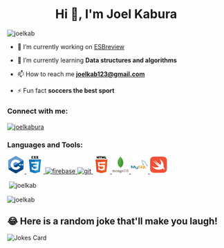 <h1 align="center">Hi 👋, I'm Joel Kabura</h1>
<p align="left"> <img src="https://komarev.com/ghpvc/?username=joelkab&label=Profile%20views&color=0e75b6&style=flat" alt="joelkab" /> </p>

- 🔭 I’m currently working on [ESBreview](https://github.com/joelkab/ESBreview2.0)

- 🌱 I’m currently learning **Data structures and algorithms**

- 📫 How to reach me **joelkab123@gmail.com**

- ⚡ Fun fact **soccers the best sport**

<h3 align="left">Connect with me:</h3>
<p align="left">
<a href="https://linkedin.com/in/joelkabura" target="blank"><img align="center" src="https://raw.githubusercontent.com/rahuldkjain/github-profile-readme-generator/master/src/images/icons/Social/linked-in-alt.svg" alt="joelkabura" height="30" width="40" /></a>
</p>

<h3 align="left">Languages and Tools:</h3>
<p align="left"> <a href="https://www.w3schools.com/cpp/" target="_blank" rel="noreferrer"> <img src="https://raw.githubusercontent.com/devicons/devicon/master/icons/cplusplus/cplusplus-original.svg" alt="cplusplus" width="40" height="40"/> </a> <a href="https://www.w3schools.com/css/" target="_blank" rel="noreferrer"> <img src="https://raw.githubusercontent.com/devicons/devicon/master/icons/css3/css3-original-wordmark.svg" alt="css3" width="40" height="40"/> </a> <a href="https://firebase.google.com/" target="_blank" rel="noreferrer"> <img src="https://www.vectorlogo.zone/logos/firebase/firebase-icon.svg" alt="firebase" width="40" height="40"/> </a> <a href="https://git-scm.com/" target="_blank" rel="noreferrer"> <img src="https://www.vectorlogo.zone/logos/git-scm/git-scm-icon.svg" alt="git" width="40" height="40"/> </a> <a href="https://www.w3.org/html/" target="_blank" rel="noreferrer"> <img src="https://raw.githubusercontent.com/devicons/devicon/master/icons/html5/html5-original-wordmark.svg" alt="html5" width="40" height="40"/> </a> <a href="https://www.mongodb.com/" target="_blank" rel="noreferrer"> <img src="https://raw.githubusercontent.com/devicons/devicon/master/icons/mongodb/mongodb-original-wordmark.svg" alt="mongodb" width="40" height="40"/> </a> <a href="https://www.mysql.com/" target="_blank" rel="noreferrer"> <img src="https://raw.githubusercontent.com/devicons/devicon/master/icons/mysql/mysql-original-wordmark.svg" alt="mysql" width="40" height="40"/> </a> <a href="https://developer.apple.com/swift/" target="_blank" rel="noreferrer"> <img src="https://raw.githubusercontent.com/devicons/devicon/master/icons/swift/swift-original.svg" alt="swift" width="40" height="40"/> </a> </p>

<p>&nbsp;<img align="center" src="https://github-readme-stats.vercel.app/api?username=joelkab&show_icons=true&locale=en" alt="joelkab" /></p>

<p><img align="center" src="https://github-readme-streak-stats.herokuapp.com/?user=joelkab&" alt="joelkab" /></p>

## 😂 Here is a random joke that'll make you laugh!

![Jokes Card](https://readme-jokes.vercel.app/api)
